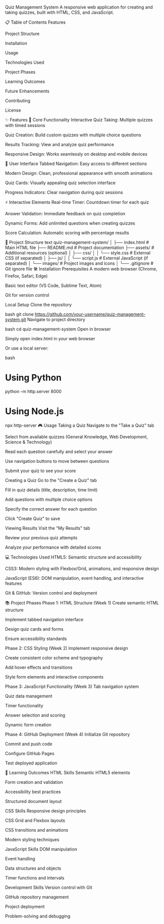Quiz Management System
A responsive web application for creating and taking quizzes, built with HTML, CSS, and JavaScript.

📋 Table of Contents
Features

Project Structure

Installation

Usage

Technologies Used

Project Phases

Learning Outcomes

Future Enhancements

Contributing

License

✨ Features
🎯 Core Functionality
Interactive Quiz Taking: Multiple quizzes with timed sessions

Quiz Creation: Build custom quizzes with multiple choice questions

Results Tracking: View and analyze quiz performance

Responsive Design: Works seamlessly on desktop and mobile devices

🎨 User Interface
Tabbed Navigation: Easy access to different sections

Modern Design: Clean, professional appearance with smooth animations

Quiz Cards: Visually appealing quiz selection interface

Progress Indicators: Clear navigation during quiz sessions

⚡ Interactive Elements
Real-time Timer: Countdown timer for each quiz

Answer Validation: Immediate feedback on quiz completion

Dynamic Forms: Add unlimited questions when creating quizzes

Score Calculation: Automatic scoring with percentage results

📁 Project Structure
text
quiz-management-system/
│
├── index.html          # Main HTML file
├── README.md           # Project documentation
├── assets/             # Additional resources (optional)
│   ├── css/
│   │   └── style.css   # External CSS (if separated)
│   ├── js/
│   │   └── script.js   # External JavaScript (if separated)
│   └── images/         # Project images and icons
│
└── .gitignore          # Git ignore file
🛠️ Installation
Prerequisites
A modern web browser (Chrome, Firefox, Safari, Edge)

Basic text editor (VS Code, Sublime Text, Atom)

Git for version control

Local Setup
Clone the repository

bash
git clone https://github.com/your-username/quiz-management-system.git
Navigate to project directory

bash
cd quiz-management-system
Open in browser

Simply open index.html in your web browser

Or use a local server:

bash
# Using Python
python -m http.server 8000

# Using Node.js
npx http-server
🎮 Usage
Taking a Quiz
Navigate to the "Take a Quiz" tab

Select from available quizzes (General Knowledge, Web Development, Science & Technology)

Read each question carefully and select your answer

Use navigation buttons to move between questions

Submit your quiz to see your score

Creating a Quiz
Go to the "Create a Quiz" tab

Fill in quiz details (title, description, time limit)

Add questions with multiple choice options

Specify the correct answer for each question

Click "Create Quiz" to save

Viewing Results
Visit the "My Results" tab

Review your previous quiz attempts

Analyze your performance with detailed scores

💻 Technologies Used
HTML5: Semantic structure and accessibility

CSS3: Modern styling with Flexbox/Grid, animations, and responsive design

JavaScript (ES6): DOM manipulation, event handling, and interactive features

Git & GitHub: Version control and deployment

📚 Project Phases
Phase 1: HTML Structure (Week 1)
Create semantic HTML structure

Implement tabbed navigation interface

Design quiz cards and forms

Ensure accessibility standards

Phase 2: CSS Styling (Week 2)
Implement responsive design

Create consistent color scheme and typography

Add hover effects and transitions

Style form elements and interactive components

Phase 3: JavaScript Functionality (Week 3)
Tab navigation system

Quiz data management

Timer functionality

Answer selection and scoring

Dynamic form creation

Phase 4: GitHub Deployment (Week 4)
Initialize Git repository

Commit and push code

Configure GitHub Pages

Test deployed application

🎯 Learning Outcomes
HTML Skills
Semantic HTML5 elements

Form creation and validation

Accessibility best practices

Structured document layout

CSS Skills
Responsive design principles

CSS Grid and Flexbox layouts

CSS transitions and animations

Modern styling techniques

JavaScript Skills
DOM manipulation

Event handling

Data structures and objects

Timer functions and intervals

Development Skills
Version control with Git

GitHub repository management

Project deployment

Problem-solving and debugging